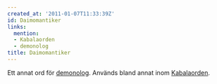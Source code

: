 ```yaml
---
created_at: '2011-01-07T11:33:39Z'
id: Daimomantiker
links:
  mention:
  - Kabalaorden
  - demonolog
title: Daimomantiker
---
```


Ett annat ord för [demonolog]. Används bland annat inom [Kabalaorden].

  [demonolog]: demonolog
  [Kabalaorden]: Kabalaorden
